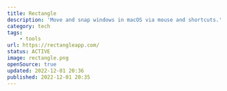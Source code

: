 ```yaml
---
title: Rectangle
description: 'Move and snap windows in macOS via mouse and shortcuts.'
category: tech
tags:
    - tools
url: https://rectangleapp.com/
status: ACTIVE
image: rectangle.png
openSource: true
updated: 2022-12-01 20:36
published: 2022-12-01 20:35
---
```

